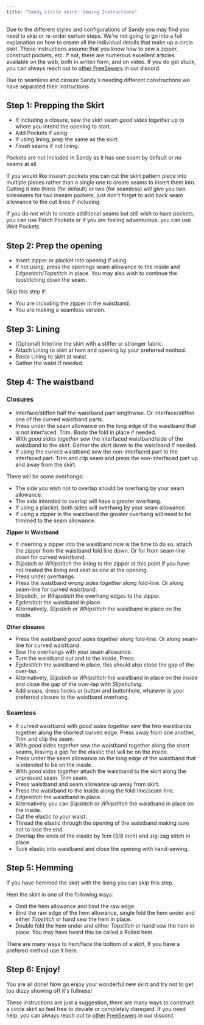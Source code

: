 ```yaml
---
title: "Sandy circle skirt: Sewing Instructions"
---
```


<Warning>

Due to the different styles and configurations of Sandy you may find you need to skip or re-order certain steps.
We're not going to go into a full explanation on how to create all the individual details that make up a circle skirt. These instructions assume that you know how to sew a zipper, construct pockets, etc. If not, there are numerous excellent articles available on the web, both in writen form, and on video. If you do get stuck, you can always reach out to [other FreeSewers](https://discord.freesewing.org/) in our discord.

</Warning>

<Note>

Due to seamless and closure Sandy's needing different constructions we have separated their instructions.

</Note>

## Step 1: Prepping the Skirt

- If including a closure, sew the skirt seam  _good sides together_ up to where you intend the opening to start.
- Add Pockets if using.
- If using lining, prep the same as the skirt.
- _Finish_ seams if not lining.

<Note>

Pockets are not included in Sandy as it has one seam by default or no seams at all.

If you would like inseam pockets you can cut the skirt pattern piece into multiple pieces rather than a single one to create seams to insert them into. Cutting it into thirds (for default) or two (for seamless) will give you two sideseams for two inseam pockets, just don't forget to add back seam allowance to the cut lines if including.

If you do not wish to create additional seams but still wish to have pockets, you can use Patch Pockets or if you are feeling adventurous, you can use Welt Pockets.

</Note>

## Step 2: Prep the opening

- Insert zipper or placket into opening if using.
- If not using, press the openings seam allowance to the inside and _Edgestitch_/_Topstitch_ in place. You may also wish to continue the topstitching down the seam.

<Note>

Skip this step if:
- You are including the zipper in the waistband.
- You are making a seamless version.

</Note>

## Step 3: Lining

- (Optional) Interline the skirt with a stiffer or stronger fabric.
- Attach Lining to skirt at hem and opening by your preferred method.
- _Baste_ Lining to skirt at waist.
- Gather the waist if needed.

<Note>

## Step 4: The waistband

### Closures

- Interface/stiffen half the waistband part lengthwise. Or interface/stiffen one of the curved waistband parts.
- Press under the seam allowance on the long edge of the waistband that is not interfaced. Trim. _Baste_ the fold in place if needed.
- With _good sides together_ sew the interfaced waistband/side of the waistband to the skirt. Gather the skirt down to the waistband if needed.
- If using the curved waistband sew the non-interfaced part to the interfaced part. Trim and clip seam and press the non-interfaced part up and away from the skirt.

There will be some overhangs:

- The side you wish not to overlap should be overhang by your seam allowance.
- The side intended to overlap will have a greater overhang.
- If using a placket, both sides will overhang by your seam allowance.
- If using a zipper in the waistband the greater overhang will need to be trimmed to the seam allowance.

__Zipper in Waistband__
- If inserting a zipper into the waistband now is the time to do so, attach the zipper from the waistband fold line down. Or for from seam-line down for curved waistband.
- _Slipstich_ or _Whipstitch_ the lining to the zipper at this point if you have not treated the lining and skirt as one at the opening.
- Press under overhangs.  
- Press the waistband _wrong sides together_ along fold-line. Or along seam-line for curved waistband.
- Slipstich_ or _Whipstitch_ the overhang edges to the zipper.
- _Egdestitch_ the waistband in place.
- Alternatively, _Slipstich_ or _Whipstitch_ the waistband in place on the inside.

__Other closures__ 
- Press the waistband _good sides together_ along fold-line. Or along seam-line for curved waistband.
- Sew the overhangs with your seam allowance.
- Turn the waistband out and to the inside, Press.
- _Egdestitch_ the waistband in place, this should also close the gap of the over-lap.
- Alternatively, _Slipstich_ or _Whipstitch_ the waistband in place on the inside and close the gap of the over-lap with _Slipstiching_.
- Add snaps, dress hooks or button and buttonhole, whatever is your preferred closure to the waistband overhang.

### Seamless

- If curved waistband with _good sides together_ sew the two waistbands together along the shortest curved edge. Press away from one another, Trim and clip the seam.
- With _good sides together_ sew the waistband together along the short seams, leaving a gap for the elastic that will be on the inside.
- Press under the seam allowance on the long edge of the waistband that is intended to be on the inside.
- With _good sides together_ attach the waistband to the skirt along the unpressed seam. Trim seam.
- Press waistband and seam allowance up away from skirt.
- Press the waistband to the inside along the fold-line/seam-line.
- _Edgestitch_ the waistband in place.
- Alternatively you can _Slipstitch_ or _Whipstitch_ the waistband in place on the inside.
- Cut the elastic to your waist.
- Thread the elastic through the opening of the waistband making sure not to lose the end.
- Overlap the ends of the elastic by 1cm (3/8 inch) and zig-zag stitch in place.
- Tuck elastic into waistband and close the opening with hand-sewing.

## Step 5: Hemming

If you have hemmed the skirt with the lining you can skip this step.

Hem the skirt in one of the following ways:
- Omit the hem allowance and bind the raw edge.
- Bind the raw edge of the hem allowance, single fold the hem under and either _Topstitch_ or hand sew the hem in place.
- Double fold the hem under and either _Topstitch_ or hand sew the hem in place. You may have heard this be called a Rolled hem.

<Note>  

There are many ways to hem/face the bottom of a skirt, If you have a prefered method use it here.

</Note>

## Step 6: Enjoy!

You are all done! Now go enjoy your wonderful new skirt and try not to get too dizzy showing off it's fullness!

<Note>

These instructions are just a suggestion, there are many ways to construct a circle skirt so feel free to deviate or completely disregard. If you need help, you can always reach out to [other FreeSewers](https://discord.freesewing.org/) in our discord.

</Note>
